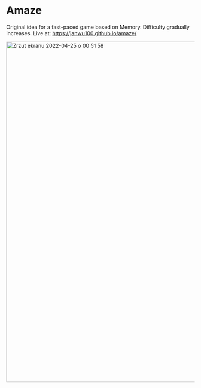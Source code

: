# Amaze
Original idea for a fast-paced game based on Memory. Difficulty gradually increases. Live at:
https://janwu100.github.io/amaze/

<img width="911" alt="Zrzut ekranu 2022-04-25 o 00 51 58" src="https://user-images.githubusercontent.com/70529730/165000222-f7409945-45e1-4e4d-9ce4-c29eee6a88ac.png">
